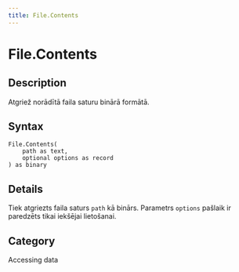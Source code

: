 ```yaml
---
title: File.Contents
---
```


# File.Contents


## Description

Atgriež norādītā faila saturu binārā formātā.


## Syntax

```powerquery
File.Contents(
    path as text,
    optional options as record
) as binary
```


## Details

Tiek atgriezts faila saturs <code>path</code> kā binārs. Parametrs <code>options</code> pašlaik ir paredzēts tikai iekšējai lietošanai.



## Category
Accessing data
